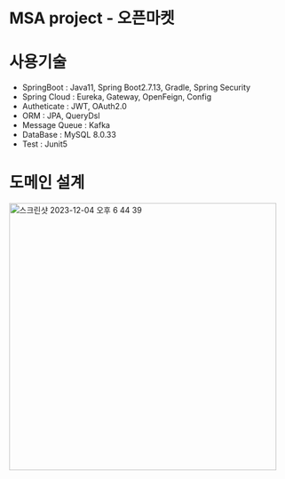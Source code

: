 # MSA project - 오픈마켓

# 사용기술
 - SpringBoot : Java11, Spring Boot2.7.13, Gradle, Spring Security
 - Spring Cloud : Eureka, Gateway, OpenFeign, Config
 - Autheticate : JWT, OAuth2.0
 - ORM : JPA, QueryDsl
 - Message Queue : Kafka
 - DataBase : MySQL 8.0.33
 - Test : Junit5

# 도메인 설계
<img width="481" alt="스크린샷 2023-12-04 오후 6 44 39" src="https://github.com/whwp4151/msa-OpenMarket/assets/91665074/ca1c4229-0d38-4af9-8d71-105719abc4aa">
